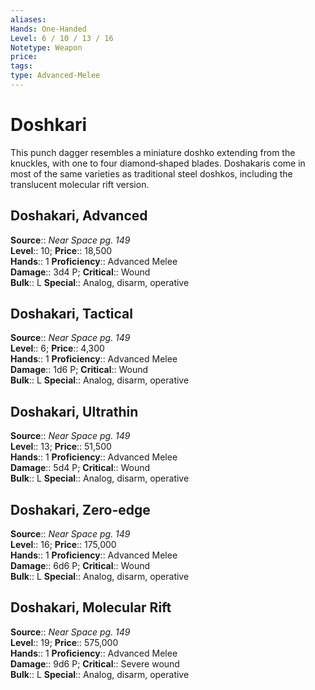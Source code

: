 ```yaml
---
aliases: 
Hands: One-Handed
Level: 6 / 10 / 13 / 16
Notetype: Weapon
price: 
tags: 
type: Advanced-Melee
---
```


# Doshkari

This punch dagger resembles a miniature doshko extending from the knuckles, with one to four diamond‑shaped blades. Doshakaris come in most of the same varieties as traditional steel doshkos, including the translucent molecular rift version.  

## Doshakari, Advanced

**Source**:: _Near Space pg. 149_  
**Level**:: 10;
**Price**:: 18,500  
**Hands**:: 1
**Proficiency**:: Advanced Melee  
**Damage**:: 3d4 P;
**Critical**:: Wound  
**Bulk**:: L
**Special**:: Analog, disarm, operative

## Doshakari, Tactical

**Source**:: _Near Space pg. 149_  
**Level**:: 6;
**Price**:: 4,300  
**Hands**:: 1
**Proficiency**:: Advanced Melee  
**Damage**:: 1d6 P;
**Critical**:: Wound  
**Bulk**:: L
**Special**:: Analog, disarm, operative

## Doshakari, Ultrathin

**Source**:: _Near Space pg. 149_  
**Level**:: 13;
**Price**:: 51,500  
**Hands**:: 1
**Proficiency**:: Advanced Melee  
**Damage**:: 5d4 P;
**Critical**:: Wound  
**Bulk**:: L
**Special**:: Analog, disarm, operative

## Doshakari, Zero-edge

**Source**:: _Near Space pg. 149_  
**Level**:: 16;
**Price**:: 175,000  
**Hands**:: 1
**Proficiency**:: Advanced Melee  
**Damage**:: 6d6 P;
**Critical**:: Wound  
**Bulk**:: L
**Special**:: Analog, disarm, operative

## Doshakari, Molecular Rift

**Source**:: _Near Space pg. 149_  
**Level**:: 19;
**Price**:: 575,000  
**Hands**:: 1
**Proficiency**:: Advanced Melee  
**Damage**:: 9d6 P;
**Critical**:: Severe wound  
**Bulk**:: L
**Special**:: Analog, disarm, operative
